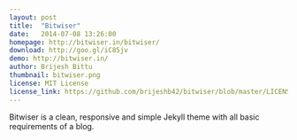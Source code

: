 ```yaml
---
layout: post
title:  "Bitwiser"
date:   2014-07-08 13:26:00
homepage: http://bitwiser.in/bitwiser/
download: http://goo.gl/iC85jv
demo: http://bitwiser.in/
author: Brijesh Bittu
thumbnail: bitwiser.png
license: MIT License
license_link: https://github.com/brijeshb42/bitwiser/blob/master/LICENSE
---
```


Bitwiser is a clean, responsive and simple Jekyll theme with all basic requirements of a blog.
